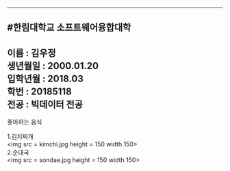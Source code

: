---
#한림대학교 소프트웨어융합대학
-
이름 : 김우정   
생년월일 : 2000.01.20   
입학년월 : 2018.03   
학번 : 20185118   
전공 : 빅데이터 전공   
-
좋아하는 음식

1.김치찌개   
<img src = kimchi.jpg height = 150 width 150>   
2.순대국   
<img src = sondae.jpg height = 150 width 150>   
